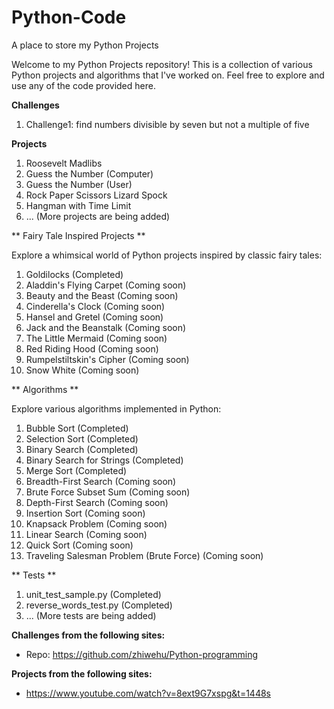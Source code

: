 # Python-Code

A place to store my Python Projects

Welcome to my Python Projects repository! This is a collection of various Python projects and algorithms that I've worked on. 
Feel free to explore and use any of the code provided here.

**Challenges**

1. Challenge1: find numbers divisible by seven but not a multiple of five

**Projects**

1. Roosevelt Madlibs
2. Guess the Number (Computer)
3. Guess the Number (User)
4. Rock Paper Scissors Lizard Spock
5. Hangman with Time Limit
6. ... (More projects are being added)


** Fairy Tale Inspired Projects **

Explore a whimsical world of Python projects inspired by classic fairy tales:

1. Goldilocks (Completed)
2. Aladdin's Flying Carpet (Coming soon)
3. Beauty and the Beast (Coming soon)
4. Cinderella's Clock (Coming soon)
5. Hansel and Gretel (Coming soon)
6. Jack and the Beanstalk (Coming soon)
7. The Little Mermaid (Coming soon)
8. Red Riding Hood (Coming soon)
9. Rumpelstiltskin's Cipher (Coming soon)
10. Snow White (Coming soon)


** Algorithms **

Explore various algorithms implemented in Python:

1. Bubble Sort (Completed)
2. Selection Sort (Completed)
3. Binary Search (Completed)
4. Binary Search for Strings (Completed)
5. Merge Sort (Completed)
6. Breadth-First Search (Coming soon)
7. Brute Force Subset Sum (Coming soon)
8. Depth-First Search (Coming soon)
9. Insertion Sort (Coming soon)
10. Knapsack Problem (Coming soon)
11. Linear Search (Coming soon)
12. Quick Sort (Coming soon)
13. Traveling Salesman Problem (Brute Force) (Coming soon)


** Tests **
1. unit_test_sample.py (Completed)
2. reverse_words_test.py (Completed)
3. ... (More tests are being added)

**Challenges from the following sites:**

- Repo: https://github.com/zhiwehu/Python-programming 


**Projects from the following sites:**

- https://www.youtube.com/watch?v=8ext9G7xspg&t=1448s
